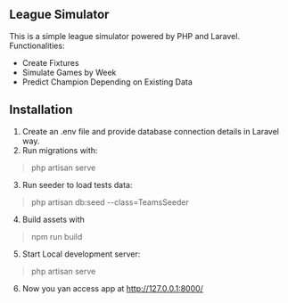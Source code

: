 ## League Simulator

This is a simple league simulator powered by PHP and Laravel. Functionalities:

- Create Fixtures
- Simulate Games by Week
- Predict Champion Depending on Existing Data

## Installation

1. Create an .env file and provide database connection details in Laravel way.
2. Run migrations with: 
> php artisan serve

3. Run seeder to load tests data:

>php artisan db:seed --class=TeamsSeeder

4. Build assets with

> npm run build

5. Start Local development server:

> php artisan serve

6. Now you yan access app at http://127.0.0.1:8000/
